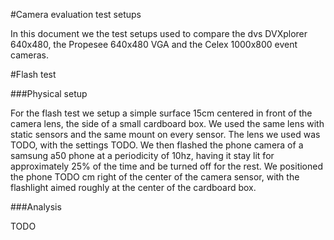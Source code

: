 #Camera evaluation test setups

In this document we the test setups used to compare the dvs DVXplorer 640x480, the Propesee 640x480 VGA and the Celex 1000x800 event cameras.

#Flash test

###Physical setup

For the flash test we setup a simple surface 15cm centered in front of the camera lens, the side of a small cardboard box. 
We used the same lens with static sensors and the same mount on every sensor. The lens we used was TODO, with the settings TODO.
We then flashed the phone camera of a samsung a50 phone at a periodicity of 10hz, having it stay lit for approximately 25% of the time and be turned off for the rest. 
We positioned the phone TODO cm right of the center of the camera sensor, with the flashlight aimed roughly at the center of the cardboard box.

###Analysis

TODO
